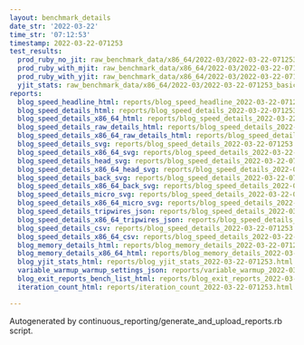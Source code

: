 ```yaml
---
layout: benchmark_details
date_str: '2022-03-22'
time_str: '07:12:53'
timestamp: 2022-03-22-071253
test_results:
  prod_ruby_no_jit: raw_benchmark_data/x86_64/2022-03/2022-03-22-071253_basic_benchmark_prod_ruby_no_jit.json
  prod_ruby_with_mjit: raw_benchmark_data/x86_64/2022-03/2022-03-22-071253_basic_benchmark_prod_ruby_with_mjit.json
  prod_ruby_with_yjit: raw_benchmark_data/x86_64/2022-03/2022-03-22-071253_basic_benchmark_prod_ruby_with_yjit.json
  yjit_stats: raw_benchmark_data/x86_64/2022-03/2022-03-22-071253_basic_benchmark_yjit_stats.json
reports:
  blog_speed_headline_html: reports/blog_speed_headline_2022-03-22-071253.html
  blog_speed_details_html: reports/blog_speed_details_2022-03-22-071253.html
  blog_speed_details_x86_64_html: reports/blog_speed_details_2022-03-22-071253.x86_64.html
  blog_speed_details_raw_details_html: reports/blog_speed_details_2022-03-22-071253.raw_details.html
  blog_speed_details_x86_64_raw_details_html: reports/blog_speed_details_2022-03-22-071253.x86_64.raw_details.html
  blog_speed_details_svg: reports/blog_speed_details_2022-03-22-071253.svg
  blog_speed_details_x86_64_svg: reports/blog_speed_details_2022-03-22-071253.x86_64.svg
  blog_speed_details_head_svg: reports/blog_speed_details_2022-03-22-071253.head.svg
  blog_speed_details_x86_64_head_svg: reports/blog_speed_details_2022-03-22-071253.x86_64.head.svg
  blog_speed_details_back_svg: reports/blog_speed_details_2022-03-22-071253.back.svg
  blog_speed_details_x86_64_back_svg: reports/blog_speed_details_2022-03-22-071253.x86_64.back.svg
  blog_speed_details_micro_svg: reports/blog_speed_details_2022-03-22-071253.micro.svg
  blog_speed_details_x86_64_micro_svg: reports/blog_speed_details_2022-03-22-071253.x86_64.micro.svg
  blog_speed_details_tripwires_json: reports/blog_speed_details_2022-03-22-071253.tripwires.json
  blog_speed_details_x86_64_tripwires_json: reports/blog_speed_details_2022-03-22-071253.x86_64.tripwires.json
  blog_speed_details_csv: reports/blog_speed_details_2022-03-22-071253.csv
  blog_speed_details_x86_64_csv: reports/blog_speed_details_2022-03-22-071253.x86_64.csv
  blog_memory_details_html: reports/blog_memory_details_2022-03-22-071253.html
  blog_memory_details_x86_64_html: reports/blog_memory_details_2022-03-22-071253.x86_64.html
  blog_yjit_stats_html: reports/blog_yjit_stats_2022-03-22-071253.html
  variable_warmup_warmup_settings_json: reports/variable_warmup_2022-03-22-071253.warmup_settings.json
  blog_exit_reports_bench_list_html: reports/blog_exit_reports_2022-03-22-071253.bench_list.html
  iteration_count_html: reports/iteration_count_2022-03-22-071253.html

---
```

Autogenerated by continuous_reporting/generate_and_upload_reports.rb script.
